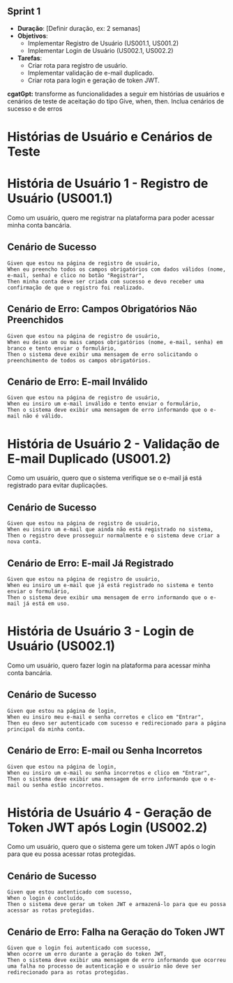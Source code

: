 ## Sprint 1

-   **Duração**: [Definir duração, ex: 2 semanas]
-   **Objetivos**:
    -   Implementar Registro de Usuário (US001.1, US001.2)
    -   Implementar Login de Usuário (US002.1, US002.2)
-   **Tarefas**:
    -   Criar rota para registro de usuário.
    -   Implementar validação de e-mail duplicado.
    -   Criar rota para login e geração de token JWT.

**cgatGpt:** transforme as funcionalidades a seguir em histórias de usuários e cenários de teste de aceitação do tipo Give, when, then. Inclua cenários de sucesso e de erros

# Histórias de Usuário e Cenários de Teste

# História de Usuário 1 - Registro de Usuário (US001.1)

Como um usuário, quero me registrar na plataforma para poder acessar minha conta bancária.

## Cenário de Sucesso

    Given que estou na página de registro de usuário,
    When eu preencho todos os campos obrigatórios com dados válidos (nome, e-mail, senha) e clico no botão "Registrar",
    Then minha conta deve ser criada com sucesso e devo receber uma confirmação de que o registro foi realizado.

## Cenário de Erro: Campos Obrigatórios Não Preenchidos

    Given que estou na página de registro de usuário,
    When eu deixo um ou mais campos obrigatórios (nome, e-mail, senha) em branco e tento enviar o formulário,
    Then o sistema deve exibir uma mensagem de erro solicitando o preenchimento de todos os campos obrigatórios.

## Cenário de Erro: E-mail Inválido

    Given que estou na página de registro de usuário,
    When eu insiro um e-mail inválido e tento enviar o formulário,
    Then o sistema deve exibir uma mensagem de erro informando que o e-mail não é válido.

# História de Usuário 2 - Validação de E-mail Duplicado (US001.2)

Como um usuário, quero que o sistema verifique se o e-mail já está registrado para evitar duplicações.

## Cenário de Sucesso

    Given que estou na página de registro de usuário,
    When eu insiro um e-mail que ainda não está registrado no sistema,
    Then o registro deve prosseguir normalmente e o sistema deve criar a nova conta.

## Cenário de Erro: E-mail Já Registrado

    Given que estou na página de registro de usuário,
    When eu insiro um e-mail que já está registrado no sistema e tento enviar o formulário,
    Then o sistema deve exibir uma mensagem de erro informando que o e-mail já está em uso.

# História de Usuário 3 - Login de Usuário (US002.1)

Como um usuário, quero fazer login na plataforma para acessar minha conta bancária.

## Cenário de Sucesso

    Given que estou na página de login,
    When eu insiro meu e-mail e senha corretos e clico em "Entrar",
    Then eu devo ser autenticado com sucesso e redirecionado para a página principal da minha conta.

## Cenário de Erro: E-mail ou Senha Incorretos

    Given que estou na página de login,
    When eu insiro um e-mail ou senha incorretos e clico em "Entrar",
    Then o sistema deve exibir uma mensagem de erro informando que o e-mail ou senha estão incorretos.

# História de Usuário 4 - Geração de Token JWT após Login (US002.2)

Como um usuário, quero que o sistema gere um token JWT após o login para que eu possa acessar rotas protegidas.

## Cenário de Sucesso

    Given que estou autenticado com sucesso,
    When o login é concluído,
    Then o sistema deve gerar um token JWT e armazená-lo para que eu possa acessar as rotas protegidas.

## Cenário de Erro: Falha na Geração do Token JWT

    Given que o login foi autenticado com sucesso,
    When ocorre um erro durante a geração do token JWT,
    Then o sistema deve exibir uma mensagem de erro informando que ocorreu uma falha no processo de autenticação e o usuário não deve ser redirecionado para as rotas protegidas.
